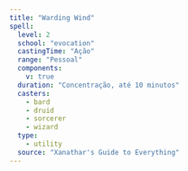 ```yaml
---
title: "Warding Wind"
spell:
  level: 2
  school: "evocation"
  castingTime: "Ação"
  range: "Pessoal"
  components:
    v: true
  duration: "Concentração, até 10 minutos"
  casters:
    - bard
    - druid
    - sorcerer
    - wizard
  type:
    - utility
  source: "Xanathar's Guide to Everything"
---
```

